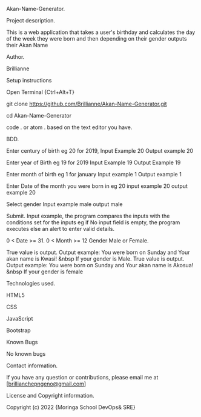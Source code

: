 Akan-Name-Generator.

Project description.

This is a web application that takes a user's birthday and calculates the day of the week they were born and then depending on their gender outputs their Akan Name



Author.

Brillianne



Setup instructions 

Open Terminal {Ctrl+Alt+T}

git clone https://github.com/Brillianne/Akan-Name-Generator.git

cd Akan-Name-Generator

code . or atom . based on the text editor you have.



BDD.

Enter century of birth eg 20 for 2019, Input Example 20 Output example 20

Enter year of Birth eg 19 for 2019 Input Example 19 Output Example 19

Enter month of birth eg 1 for january Input example 1 Output example 1

Enter Date of the month you were born in eg 20 input example 20 output example 20

Select gender Input example male output male

Submit. Input example, the program compares the inputs with the conditions set for the inputs eg if No input field is empty, the program executes else an alert to enter valid details.

0 < Date >= 31.
0 < Month >= 12
Gender Male or Female.

True value is output. Output example: You were born on Sunday and Your akan name is Kwasi! &nbsp If your gender is Male.
True value is output. Output example: You were born on Sunday and Your akan name is Akosua! &nbsp If your gender is female

Technologies used.

HTML5

CSS

JavaScript

Bootstrap



Known Bugs

No known bugs



Contact information.

If you have any question or contributions, please email me at [brillianchepngeno@gmail.com]



License and Copyright information.

Copyright (c) 2022 {Moringa School DevOps& SRE}
